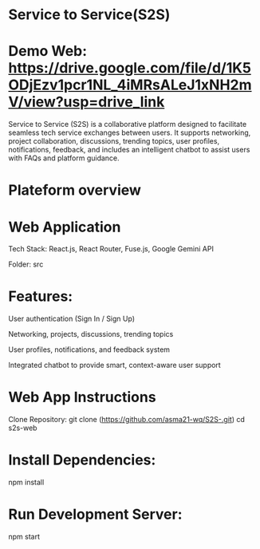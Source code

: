 # Service to Service(S2S)

# Demo Web: https://drive.google.com/file/d/1K5ODjEzv1pcr1NL_4iMRsALeJ1xNH2mV/view?usp=drive_link

Service to Service (S2S) is a collaborative platform designed to facilitate seamless tech service exchanges between users. It supports networking, project collaboration, discussions, trending topics, user profiles, notifications, feedback, and includes an intelligent chatbot to assist users with FAQs and platform guidance.

# Plateform overview
# Web Application
Tech Stack: React.js, React Router, Fuse.js, Google Gemini API

Folder: src

# Features:

User authentication (Sign In / Sign Up)

Networking, projects, discussions, trending topics

User profiles, notifications, and feedback system

Integrated chatbot to provide smart, context-aware user support

# Web App Instructions
Clone Repository:
git clone (https://github.com/asma21-wq/S2S-.git)
cd s2s-web
# Install Dependencies:
npm install
# Run Development Server:
npm start
